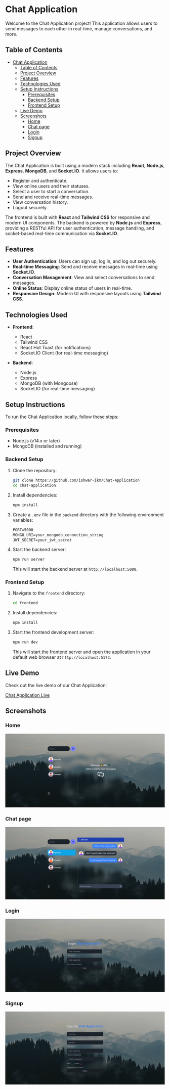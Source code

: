 # Chat Application

Welcome to the Chat Application project! This application allows users to send messages to each other in real-time, manage conversations, and more.


## Table of Contents

- [Chat Application](#chat-application)
  - [Table of Contents](#table-of-contents)
  - [Project Overview](#project-overview)
  - [Features](#features)
  - [Technologies Used](#technologies-used)
  - [Setup Instructions](#setup-instructions)
    - [Prerequisites](#prerequisites)
    - [Backend Setup](#backend-setup)
    - [Frontend Setup](#frontend-setup)
  - [Live Demo](#live-demo)
  - [Screenshots](#screenshots)
    - [Home](#home)
    - [Chat page](#chat-page)
    - [Login](#login)
    - [Signup](#signup)

## Project Overview

The Chat Application is built using a modern stack including **React**, **Node.js**, **Express**, **MongoDB**, and **Socket.IO**. It allows users to:

- Register and authenticate.
- View online users and their statuses.
- Select a user to start a conversation.
- Send and receive real-time messages.
- View conversation history.
- Logout securely.

The frontend is built with **React** and **Tailwind CSS** for responsive and modern UI components. The backend is powered by **Node.js** and **Express**, providing a RESTful API for user authentication, message handling, and socket-based real-time communication via **Socket.IO**.

## Features

- **User Authentication**: Users can sign up, log in, and log out securely.
- **Real-time Messaging**: Send and receive messages in real-time using **Socket.IO**.
- **Conversation Management**: View and select conversations to send messages.
- **Online Status**: Display online status of users in real-time.
- **Responsive Design**: Modern UI with responsive layouts using **Tailwind CSS**.

## Technologies Used

- **Frontend**:
  - React
  - Tailwind CSS
  - React Hot Toast (for notifications)
  - Socket.IO Client (for real-time messaging)

- **Backend**:
  - Node.js
  - Express
  - MongoDB (with Mongoose)
  - Socket.IO (for real-time messaging)

## Setup Instructions

To run the Chat Application locally, follow these steps:

### Prerequisites

- Node.js (v14.x or later)
- MongoDB (installed and running)

### Backend Setup

1. Clone the repository:

   ```bash
   git clone https://github.com/ishwar-ikm/Chat-Application
   cd chat-application
   ```

2. Install dependencies:

   ```bash
   npm install
   ```

3. Create a `.env` file in the `backend` directory with the following environment variables:

   ```
   PORT=5000
   MONGO_URI=your_mongodb_connection_string
   JWT_SECRET=your_jwt_secret
   ```

4. Start the backend server:

   ```bash
   npm run server
   ```

   This will start the backend server at `http://localhost:5000`.

### Frontend Setup

1. Navigate to the `frontend` directory:

   ```bash
   cd frontend
   ```

2. Install dependencies:

   ```bash
   npm install
   ```

3. Start the frontend development server:

   ```bash
   npm run dev
   ```

   This will start the frontend server and open the application in your default web browser at `http://localhost:5173`.

## Live Demo

Check out the live demo of our Chat Application:

[Chat Application Live](https://chat-application-klfk.onrender.com/)

## Screenshots
### Home
![Chat Application Demo](screenshots/home.png)
### Chat page
![Chat Application Demo](screenshots/chat.png)
### Login
![Chat Application Demo](screenshots/login.png)
### Signup
![Chat Application Demo](screenshots/signup.png)
